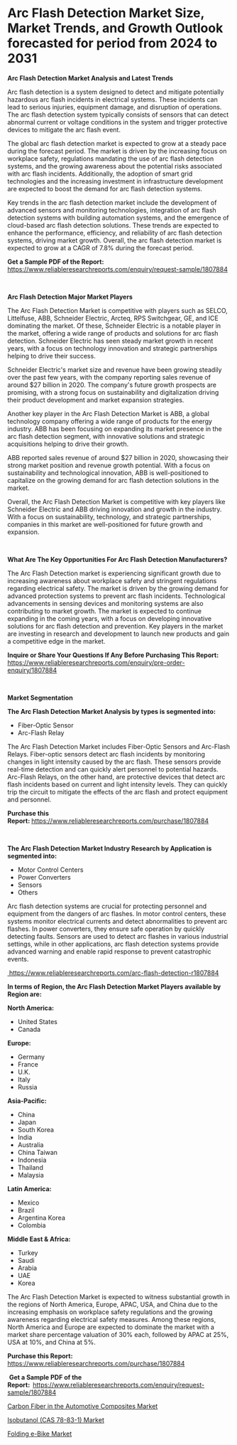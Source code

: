 <p><h1>Arc Flash Detection Market Size, Market Trends, and Growth Outlook forecasted for period from 2024 to 2031</h1></p><p><strong>Arc Flash Detection Market Analysis and Latest Trends</strong></p>
<p><p>Arc flash detection is a system designed to detect and mitigate potentially hazardous arc flash incidents in electrical systems. These incidents can lead to serious injuries, equipment damage, and disruption of operations. The arc flash detection system typically consists of sensors that can detect abnormal current or voltage conditions in the system and trigger protective devices to mitigate the arc flash event.</p><p>The global arc flash detection market is expected to grow at a steady pace during the forecast period. The market is driven by the increasing focus on workplace safety, regulations mandating the use of arc flash detection systems, and the growing awareness about the potential risks associated with arc flash incidents. Additionally, the adoption of smart grid technologies and the increasing investment in infrastructure development are expected to boost the demand for arc flash detection systems.</p><p>Key trends in the arc flash detection market include the development of advanced sensors and monitoring technologies, integration of arc flash detection systems with building automation systems, and the emergence of cloud-based arc flash detection solutions. These trends are expected to enhance the performance, efficiency, and reliability of arc flash detection systems, driving market growth. Overall, the arc flash detection market is expected to grow at a CAGR of 7.8% during the forecast period.</p></p>
<p><strong>Get a Sample PDF of the Report:&nbsp;</strong> <a href="https://www.reliableresearchreports.com/enquiry/request-sample/1807884">https://www.reliableresearchreports.com/enquiry/request-sample/1807884</a></p>
<p>&nbsp;</p>
<p><strong>Arc Flash Detection Major Market Players</strong></p>
<p><p>The Arc Flash Detection Market is competitive with players such as SELCO, Littelfuse, ABB, Schneider Electric, Arcteq, RPS Switchgear, GE, and ICE dominating the market. Of these, Schneider Electric is a notable player in the market, offering a wide range of products and solutions for arc flash detection. Schneider Electric has seen steady market growth in recent years, with a focus on technology innovation and strategic partnerships helping to drive their success.</p><p>Schneider Electric's market size and revenue have been growing steadily over the past few years, with the company reporting sales revenue of around $27 billion in 2020. The company's future growth prospects are promising, with a strong focus on sustainability and digitalization driving their product development and market expansion strategies.</p><p>Another key player in the Arc Flash Detection Market is ABB, a global technology company offering a wide range of products for the energy industry. ABB has been focusing on expanding its market presence in the arc flash detection segment, with innovative solutions and strategic acquisitions helping to drive their growth.</p><p>ABB reported sales revenue of around $27 billion in 2020, showcasing their strong market position and revenue growth potential. With a focus on sustainability and technological innovation, ABB is well-positioned to capitalize on the growing demand for arc flash detection solutions in the market.</p><p>Overall, the Arc Flash Detection Market is competitive with key players like Schneider Electric and ABB driving innovation and growth in the industry. With a focus on sustainability, technology, and strategic partnerships, companies in this market are well-positioned for future growth and expansion.</p></p>
<p>&nbsp;</p>
<p><strong>What Are The Key Opportunities For Arc Flash Detection Manufacturers?</strong></p>
<p><p>The Arc Flash Detection market is experiencing significant growth due to increasing awareness about workplace safety and stringent regulations regarding electrical safety. The market is driven by the growing demand for advanced protection systems to prevent arc flash incidents. Technological advancements in sensing devices and monitoring systems are also contributing to market growth. The market is expected to continue expanding in the coming years, with a focus on developing innovative solutions for arc flash detection and prevention. Key players in the market are investing in research and development to launch new products and gain a competitive edge in the market.</p></p>
<p><strong>Inquire or Share Your Questions If Any Before Purchasing This Report:</strong> <a href="https://www.reliableresearchreports.com/enquiry/pre-order-enquiry/1807884">https://www.reliableresearchreports.com/enquiry/pre-order-enquiry/1807884</a></p>
<p>&nbsp;</p>
<p><strong>Market Segmentation</strong></p>
<p><strong>The Arc Flash Detection Market Analysis by types is segmented into:</strong></p>
<p><ul><li>Fiber-Optic Sensor</li><li>Arc-Flash Relay</li></ul></p>
<p><p>The Arc Flash Detection Market includes Fiber-Optic Sensors and Arc-Flash Relays. Fiber-optic sensors detect arc flash incidents by monitoring changes in light intensity caused by the arc flash. These sensors provide real-time detection and can quickly alert personnel to potential hazards. Arc-Flash Relays, on the other hand, are protective devices that detect arc flash incidents based on current and light intensity levels. They can quickly trip the circuit to mitigate the effects of the arc flash and protect equipment and personnel.</p></p>
<p><strong>Purchase this Report:&nbsp;</strong><a href="https://www.reliableresearchreports.com/purchase/1807884">https://www.reliableresearchreports.com/purchase/1807884</a></p>
<p>&nbsp;</p>
<p><strong>The Arc Flash Detection Market Industry Research by Application is segmented into:</strong></p>
<p><ul><li>Motor Control Centers</li><li>Power Converters</li><li>Sensors</li><li>Others</li></ul></p>
<p><p>Arc flash detection systems are crucial for protecting personnel and equipment from the dangers of arc flashes. In motor control centers, these systems monitor electrical currents and detect abnormalities to prevent arc flashes. In power converters, they ensure safe operation by quickly detecting faults. Sensors are used to detect arc flashes in various industrial settings, while in other applications, arc flash detection systems provide advanced warning and enable rapid response to prevent catastrophic events.</p></p>
<p><a href="https://www.reliableresearchreports.com/arc-flash-detection-r1807884">&nbsp;https://www.reliableresearchreports.com/arc-flash-detection-r1807884</a></p>
<p><strong>In terms of Region, the Arc Flash Detection Market Players available by Region are:</strong></p>
<p>
    <p> <strong> North America: </strong>
        <ul>
            <li>United States</li>
            <li>Canada</li>
        </ul>
        </p> 
    <p> <strong> Europe: </strong>
        <ul>
            <li>Germany</li>
            <li>France</li>
            <li>U.K.</li>
            <li>Italy</li>
            <li>Russia</li>
        </ul>
        </p> 
    <p> <strong> Asia-Pacific: </strong>
        <ul>
            <li>China</li>
            <li>Japan</li>
            <li>South Korea</li>
            <li>India</li>
            <li>Australia</li>
            <li>China Taiwan</li>
            <li>Indonesia</li>
            <li>Thailand</li>
            <li>Malaysia</li>
        </ul>
        </p> 
    <p> <strong> Latin America: </strong>
        <ul>
            <li>Mexico</li>
            <li>Brazil</li>
            <li>Argentina Korea</li>
            <li>Colombia</li>
        </ul>
        </p> 
    <p> <strong> Middle East & Africa: </strong>
        <ul>
            <li>Turkey</li>
            <li>Saudi</li>
            <li>Arabia</li>
            <li>UAE</li>
            <li>Korea</li>
        </ul>
    </p>
    </p>
<p><p>The Arc Flash Detection Market is expected to witness substantial growth in the regions of North America, Europe, APAC, USA, and China due to the increasing emphasis on workplace safety regulations and the growing awareness regarding electrical safety measures. Among these regions, North America and Europe are expected to dominate the market with a market share percentage valuation of 30% each, followed by APAC at 25%, USA at 10%, and China at 5%.</p></p>
<p><strong>Purchase this Report: </strong><a href="https://www.reliableresearchreports.com/purchase/1807884">https://www.reliableresearchreports.com/purchase/1807884</a></p>
<p>&nbsp;<strong>Get a Sample PDF of the Report:&nbsp;&nbsp;</strong><a href="https://www.reliableresearchreports.com/enquiry/request-sample/1807884">https://www.reliableresearchreports.com/enquiry/request-sample/1807884</a></p>
<p><strong></strong></p>
<p><p><a href="https://www.linkedin.com/pulse/carbon-fiber-automotive-composites-market-challenges-opportunities-htzbe?trackingId=0NDDaPh8Pe%2Bxl3i2LZPj1Q%3D%3D">Carbon Fiber in the Automotive Composites Market</a></p><p><a href="https://www.linkedin.com/pulse/isobutanol-cas-78-83-1-market-furnish-information-size-share-t7lje?trackingId=jzpszKyGaI5RZY4L7h4RXQ%3D%3D">Isobutanol (CAS 78-83-1) Market</a></p><p><a href="https://www.linkedin.com/pulse/folding-e-bike-market-share-amp-new-trends-analysis-report-efjse?trackingId=KkjnCzNbEWE1NMGNm9LlNw%3D%3D">Folding e-Bike Market</a></p></p>